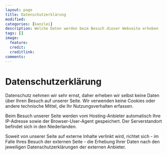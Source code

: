 ```yaml
---
layout: page
title: Datenschutzerklärung
modified:
categories: [kanzlei]
description: Welche Daten werden beim Besuch dieser Webseite erhoben
tags: []
image:
  feature:
  credit:
  creditlink:
comments:
---
```

# Datenschutzerklärung

Datenschutz nehmen wir sehr ernst, daher erheben wir selbst keine Daten über Ihren Besuch auf unserer Seite. Wir verwenden keine Cookies oder andere technische Mittel, die Ihr Nutzungsverhalten erfassen.

Beim Besuch unserer Seite werden vom Hosting-Anbieter automatisch Ihre IP-Adresse sowie der Browser-User-Agent gespeichert. Der Serverstandort befindet sich in den Niederlanden.

Soweit von unserer Seite auf externe Inhalte verlinkt wird, richtet sich - im Falle Ihres Besuch der externen Seite - die Erhebung Ihrer Daten nach den jeweiligen Datenschutzerklärungen der externen Anbieter.

